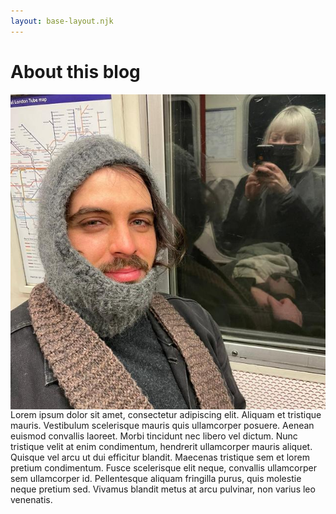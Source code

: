 ```yaml
---
layout: base-layout.njk
---
```


# About this blog

<img align="left" class="profile-pic" src="/img/me.jpg">

Lorem ipsum dolor sit amet, consectetur adipiscing elit. Aliquam et tristique mauris. Vestibulum scelerisque mauris quis ullamcorper posuere. Aenean euismod convallis laoreet. Morbi tincidunt nec libero vel dictum. Nunc tristique velit at enim condimentum, hendrerit ullamcorper mauris aliquet. Quisque vel arcu ut dui efficitur blandit. Maecenas tristique sem et lorem pretium condimentum. Fusce scelerisque elit neque, convallis ullamcorper sem ullamcorper id. Pellentesque aliquam fringilla purus, quis molestie neque pretium sed. Vivamus blandit metus at arcu pulvinar, non varius leo venenatis.


